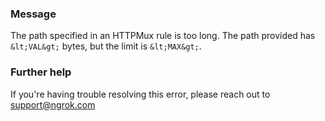 
### Message
The path specified in an HTTPMux rule is too long. The path provided has `&lt;VAL&gt;` bytes, but the limit is `&lt;MAX&gt;`.

### Further help
If you're having trouble resolving this error, please reach out to [support@ngrok.com](mailto:support@ngrok.com?subject=Help%20with%20ERR_NGROK_2070)

